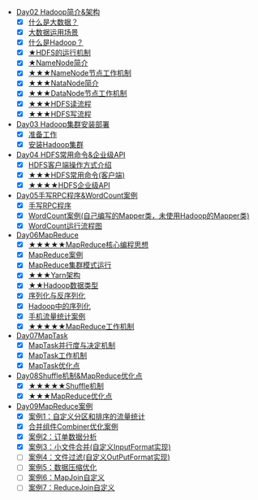 - [Day02 Hadoop简介&架构](Day02Hadoop简介&架构/README.md)
    - [x] [什么是大数据？](Day02Hadoop简介&架构/README.md#什么是大数据)
    - [x] [大数据运用场景](Day02Hadoop简介&架构/README.md#大数据引用场景)
    - [x] [什么是Hadoop？](Day02Hadoop简介&架构/README.md#什么是Hadoop)
    - [x] [★HDFS的运行机制](Day02Hadoop简介&架构/README.md#HDFS的运行机制)
    - [x] [★NameNode简介](Day02Hadoop简介&架构/README.md#NameNode简介)
    - [x] [★★★NameNode节点工作机制](Day02Hadoop简介&架构/README.md#NameNode节点工作机制)
    - [x] [★★★NataNode简介](Day02Hadoop简介&架构/README.md#NataNode简介)
    - [x] [★★★DataNode节点工作机制](Day02Hadoop简介&架构/README.md#DataNode节点工作机制)
    - [x] [★★★HDFS读流程](Day02Hadoop简介&架构/README.md#HDFS读流程)
    - [x] [★★★HDFS写流程](Day02Hadoop简介&架构/README.md#HDFS写流程)
- [Day03 Hadoop集群安装部署](Day03Hadoop集群安装部署/README.md)
    - [x] [准备工作](Day03Hadoop集群安装部署/README.md#准备工作)
    - [x] [安装Hadoop集群](Day03Hadoop集群安装部署/README.md#安装Hadoop集群)
- [Day04 HDFS常用命令&企业级API](Day04HDFS常用命令&企业级API/README.md)
    - [x] [HDFS客户端操作方式介绍](Day04HDFS常用命令&企业级API/README.md#HDFS客户端操作方式介绍)
    - [x] [★★★HDFS常用命令(客户端)](Day04HDFS常用命令&企业级API/README.md#HDFS常用命令)
    - [x] [★★★★HDFS企业级API](Day04HDFS常用命令&企业级API/README.md#HDFS企业级API)
- [Day05手写RPC程序&WordCount案例](Day05手写RPC程序&WordCount案例/README.md)
    - [x] [手写RPC程序](Day05手写RPC程序&WordCount案例/README.md#手写RPC程序)
    - [x] [WordCount案例(自己编写的Mapper类，未使用Hadoop的Mapper类)](Day05手写RPC程序&WordCount案例/README.md#WordCount案例)
    - [x] [WordCount运行流程图](Day05手写RPC程序&WordCount案例/README.md#WordCount运行流程图)
- [Day06MapReduce](Day06MapReduce/README.md)
    - [x] [★★★★★MapReduce核心编程思想](Day06MapReduce/README.md#MapReduce核心编程思想)
    - [x] [MapReduce案例](Day06MapReduce/README.md#MapReduce案例)
    - [x] [MapReduce集群模式运行](Day06MapReduce/README.md#MapReduce集群模式运行)
    - [x] [★★★Yarn架构](Day06MapReduce/README.md#Yarn架构)
    - [x] [★★Hadoop数据类型](Day06MapReduce/README.md#Hadoop数据类型)
    - [x] [序列化与反序列化](Day06MapReduce/README.md#Hadoop数据类型)
    - [x] [Hadoop中的序列化](Day06MapReduce/README.md#Hadoop数据类型)
    - [x] [手机流量统计案例](Day06MapReduce/README.md#手机流量统计案例)
    - [x] [★★★★★MapReduce工作机制](Day06MapReduce/README.md#MapReduce工作机制)
- [Day07MapTask](Day07MapTask/README.md)
    - [x] [MapTask并行度与决定机制](Day07MapTask/README.md#MapTask并行度与决定机制)
    - [x] [MapTask工作机制](Day07MapTask/README.md#MapTask工作机制)
    - [x] [MapTask优化点](Day07MapTask/README.md#MapTask优化点)
- [Day08Shuffle机制&MapReduce优化点](Day08Shuffle机制&MapReduce优化点/README.md)
    - [x] [★★★★★Shuffle机制](Day08Shuffle机制&MapReduce优化点/README.md#Shuffle机制)
    - [x] [★★★MapReduce优化点](Day08Shuffle机制&MapReduce优化点/README.md#MapReduce优化点)
- [Day09MapReduce案例](Day09MapReduce优化案例/README.md)
    - [x] [案例1：自定义分区和排序的流量统计](Day09MapReduceCase/README.md#案例1：自定义分区和排序的流量统计)
    - [x] [合并组件Combiner优化案例](Day09MapReduceCase/README.md#合并组件Combiner优化案例)
    - [x] [案例2：订单数据分析](Day09MapReduceCase/README.md#订单数据分析)
    - [x] [案例3：小文件合并(自定义InputFormat实现)](Day09MapReduceCase/README.md#案例3小文件合并(自定义InputFormat实现))   
    - [ ] [案例4：文件过滤(自定义OutPutFormat实现)](Day09MapReduceCase/README.md#案例4：文件过滤(自定义OutPutFormat实现))
    - [ ] [案例5：数据压缩优化](Day09MapReduceCase/README.md)
    - [ ] [案例6：MapJoin自定义](Day09MapReduceCase/README.md)
    - [ ] [案例7：ReduceJoin自定义](Day09MapReduceCase/README.md)
